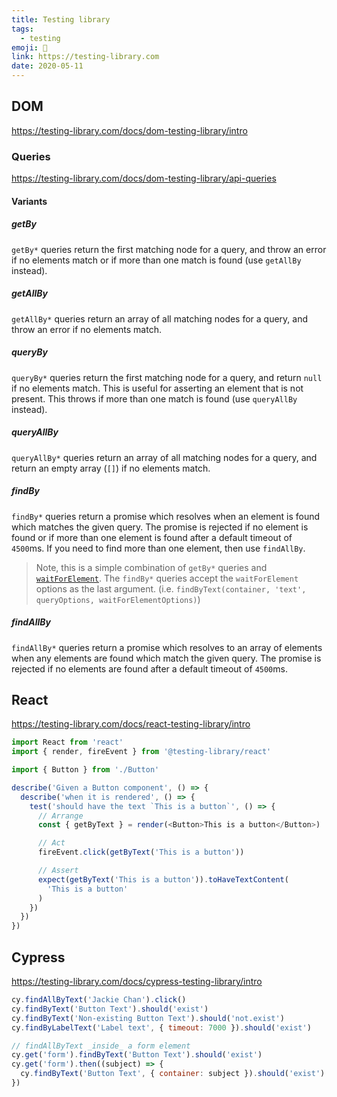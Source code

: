 ```yaml
---
title: Testing library
tags:
  - testing
emoji: 🧪
link: https://testing-library.com
date: 2020-05-11
---
```


## DOM

https://testing-library.com/docs/dom-testing-library/intro

### Queries

https://testing-library.com/docs/dom-testing-library/api-queries

#### Variants

##### getBy

`getBy*` queries return the first matching node for a query, and throw an error
if no elements match or if more than one match is found (use `getAllBy`
instead).

##### getAllBy

`getAllBy*` queries return an array of all matching nodes for a query, and throw
an error if no elements match.

##### queryBy

`queryBy*` queries return the first matching node for a query, and return `null`
if no elements match. This is useful for asserting an element that is not
present. This throws if more than one match is found (use `queryAllBy` instead).

##### queryAllBy

`queryAllBy*` queries return an array of all matching nodes for a query, and
return an empty array (`[]`) if no elements match.

##### findBy

`findBy*` queries return a promise which resolves when an element is found which
matches the given query. The promise is rejected if no element is found or if
more than one element is found after a default timeout of `4500`ms. If you need
to find more than one element, then use `findAllBy`.

> Note, this is a simple combination of `getBy*` queries and
> [`waitForElement`](/docs/api-async#waitforelement). The `findBy*` queries
> accept the `waitForElement` options as the last argument. (i.e.
> `findByText(container, 'text', queryOptions, waitForElementOptions)`)

##### findAllBy

`findAllBy*` queries return a promise which resolves to an array of elements
when any elements are found which match the given query. The promise is rejected
if no elements are found after a default timeout of `4500`ms.

## React

https://testing-library.com/docs/react-testing-library/intro

```js
import React from 'react'
import { render, fireEvent } from '@testing-library/react'

import { Button } from './Button'

describe('Given a Button component', () => {
  describe('when it is rendered', () => {
    test('should have the text `This is a button`', () => {
      // Arrange
      const { getByText } = render(<Button>This is a button</Button>)

      // Act
      fireEvent.click(getByText('This is a button'))

      // Assert
      expect(getByText('This is a button')).toHaveTextContent(
        'This is a button'
      )
    })
  })
})
```

## Cypress

https://testing-library.com/docs/cypress-testing-library/intro

```js
cy.findAllByText('Jackie Chan').click()
cy.findByText('Button Text').should('exist')
cy.findByText('Non-existing Button Text').should('not.exist')
cy.findByLabelText('Label text', { timeout: 7000 }).should('exist')

// findAllByText _inside_ a form element
cy.get('form').findByText('Button Text').should('exist')
cy.get('form').then((subject) => {
  cy.findByText('Button Text', { container: subject }).should('exist')
})
```
